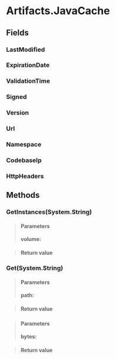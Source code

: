 ﻿


# Artifacts.JavaCache

## Fields

### LastModified

### ExpirationDate

### ValidationTime

### Signed

### Version

### Url

### Namespace

### CodebaseIp

### HttpHeaders

## Methods


### GetInstances(System.String)

> #### Parameters
> **volume:** 

> #### Return value
> 

### Get(System.String)

> #### Parameters
> **path:** 

> #### Return value
> 

### 

> #### Parameters
> **bytes:** 

> #### Return value
> 
